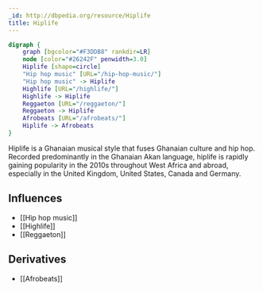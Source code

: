 ```yaml
---
_id: http://dbpedia.org/resource/Hiplife
title: Hiplife
---
```


```dot
digraph {
	graph [bgcolor="#F3DDB8" rankdir=LR]
	node [color="#26242F" penwidth=3.0]
	Hiplife [shape=circle]
	"Hip hop music" [URL="/hip-hop-music/"]
	"Hip hop music" -> Hiplife
	Highlife [URL="/highlife/"]
	Highlife -> Hiplife
	Reggaeton [URL="/reggaeton/"]
	Reggaeton -> Hiplife
	Afrobeats [URL="/afrobeats/"]
	Hiplife -> Afrobeats
}
```

Hiplife is a Ghanaian musical style that fuses Ghanaian culture and hip hop. Recorded predominantly in the Ghanaian Akan language, hiplife is rapidly gaining popularity in the 2010s throughout West Africa and abroad, especially in the United Kingdom, United States, Canada and Germany.

## Influences
- [[Hip hop music]]
- [[Highlife]]
- [[Reggaeton]]

## Derivatives
- [[Afrobeats]]
